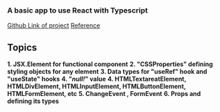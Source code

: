 ### A basic app to use React with Typescript ###

[Github Link of project](https://github.com/rohitmondal03/React-and-Typescript.git)
[Reference](https://react-typescript-cheatsheet.netlify.app/docs/basic/setup/)

## Topics ##
__1. JSX.Element for functional component__
__2. "**CSSProperties**" defining styling objects for any element__
__3. Data types for "**useRef**" hook and "**useState**" hooks__
__4. "***null!***" value__
__4. HTMLTextareatElement, HTMLDivElement, HTMLInputElement, HTMLButtonElement, HTMLFormElement, etc__
__5. ChangeEvent , FormEvent__
__6. **Props** and defining its types__



